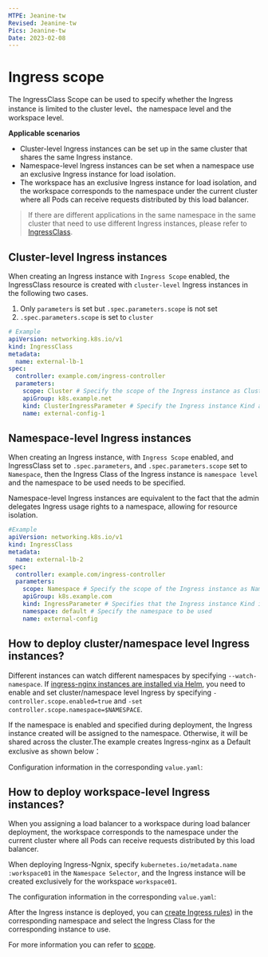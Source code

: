 ```yaml
---
MTPE: Jeanine-tw
Revised: Jeanine-tw
Pics: Jeanine-tw
Date: 2023-02-08
---
```


# Ingress scope

The IngressClass Scope can be used to specify whether the Ingress instance is limited to the cluster level、the namespace level and the workspace level.

**Applicable scenarios**

* Cluster-level Ingress instances can be set up in the same cluster that shares the same Ingress instance.
* Namespace-level Ingress instances can be set when a namespace use an exclusive Ingress instance for load isolation.
* The workspace has an exclusive Ingress instance for load isolation, and the workspace corresponds to the namespace under the current cluster where all Pods can receive requests distributed by this load balancer.

> If there are different applications in the same namespace in the same cluster that need to use different Ingress instances, please refer to [IngressClass](ingressclass.md).

## Cluster-level Ingress instances

When creating an Ingress instance with `Ingress Scope` enabled, the IngressClass resource is created with `cluster-level` Ingress instances in the following two cases.

1. Only `parameters` is set but `.spec.parameters.scope` is not set
2. `.spec.parameters.scope` is set to `cluster`

```yaml
# Example
apiVersion: networking.k8s.io/v1
kind: IngressClass
metadata:
  name: external-lb-1
spec:
  controller: example.com/ingress-controller
  parameters:
    scope: Cluster # Specify the scope of the Ingress instance as Cluster
    apiGroup: k8s.example.net
    kind: ClusterIngressParameter # Specify the Ingress instance Kind as ClusterIngressParameter
    name: external-config-1
```

## Namespace-level Ingress instances

When creating an Ingress instance, with  `Ingress Scope` enabled, and IngressClass set to `.spec.parameters`, and `.spec.parameters.scope` set to `Namespace`, then the Ingress Class of the Ingress instance is `namespace level` and the namespace to be used needs to be specified.

Namespace-level Ingress instances are equivalent to the fact that the admin delegates Ingress usage rights to a namespace, allowing for resource isolation.

```yaml
#Example
apiVersion: networking.k8s.io/v1
kind: IngressClass
metadata:
  name: external-lb-2
spec:
  controller: example.com/ingress-controller
  parameters:
    scope: Namespace # Specify the scope of the Ingress instance as Namespace
    apiGroup: k8s.example.com
    kind: IngressParameter # Specifies that the Ingress instance Kind is IngressParameter
    namespace: default # Specify the namespace to be used
    name: external-config
```

## How to deploy cluster/namespace level Ingress instances?

Different instances can watch different namespaces by specifying `--watch-namespace`.
If [ingress-nginx instances are installed via Helm](install.md), you need to enable and set cluster/namespace level Ingress by specifying `-controller.scope.enabled=true` and `-set controller.scope.namespace=$NAMESPACE`.

If the namespace is enabled and specified during deployment, the Ingress instance created will be assigned to the namespace. Otherwise, it will be shared across the cluster.The example creates Ingress-nginx as a Default exclusive as shown below：



Configuration information in the corresponding `value.yaml`:



## How to deploy workspace-level Ingress instances?

When you assigning a load balancer to a workspace during load balancer deployment, the workspace corresponds to the namespace under the current cluster where all Pods can receive requests distributed by this load balancer.

When deploying Ingress-Ngnix, specify `kubernetes.io/metadata.name :workspace01` in the `Namespace Selector`, and the Ingress instance will be created exclusively for the workspace `workspace01`.



The configuration information in the corresponding `value.yaml`:



After the Ingress instance is deployed, you can [create Ingress rules](../../../kpanda/07UserGuide/ServicesandRoutes/CreatingIngress.md)) in the corresponding namespace and select the Ingress Class for the corresponding instance to use.

For more information you can refer to [scope](https://kubernetes.github.io/ingress-nginx/deploy/#scope).

